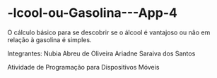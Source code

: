 # -lcool-ou-Gasolina---App-4
O cálculo básico para se descobrir se o álcool é vantajoso ou não em relação à gasolina é simples. 

Integrantes: Nubia Abreu de Oliveira
Ariadne Saraiva dos Santos

Atividade de Programação para Dispositivos Móveis
